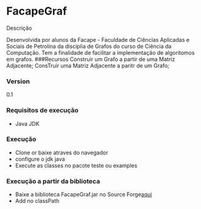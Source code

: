 # FacapeGraf
Descrição

Desenvolvida por alunos da Facape - Faculdade de Ciências Aplicadas e Sociais de Petrolina da disciplia de Grafos do curso de Ciência da Computação.
Tem a finalidade de facilitar a implementação de algoritomos em grafos.
###Recursos
    Construir um Grafo a partir de uma Matriz Adjacente;
    ConsTruir uma Matriz Adjacente a paritr de um Grafo;
### Version
0.1
### Requisitos de execução
* Java JDK

### Execução
* Clone or baixe atraves do navegador
* configure o jdk java
* Execute as classes no pacote teste ou examples

### Execução a partir da biblioteca
*  Baixe a biblioteca FacapeGraf.jar no Source Forge[aqui]
*  Add no classPath


[aqui]:https://sourceforge.net/projects/facapegraf/